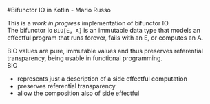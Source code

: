 #Bifunctor IO in Kotlin - Mario Russo

This is a _work in progress_ implementation of bifunctor IO.  
The bifunctor io ```BIO[E, A]``` is an immutable data type that models an effectful program that
 runs forever, fails with an E, or computes an A.  

BIO values are pure, immutable values and thus preserves referential transparency, being usable in functional programming.   
BIO

  - represents just a description of a side effectful computation
  - preserves referential transparency
  - allow the composition also of side effectful 
